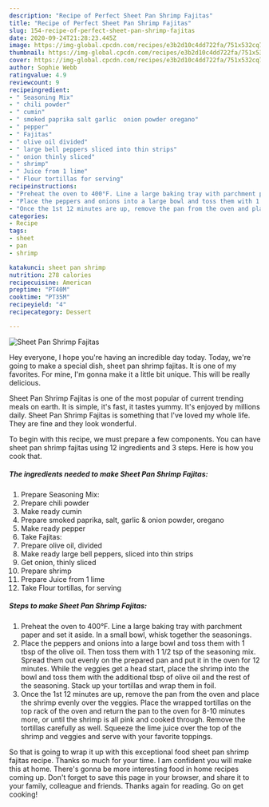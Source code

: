 ```yaml
---
description: "Recipe of Perfect Sheet Pan Shrimp Fajitas"
title: "Recipe of Perfect Sheet Pan Shrimp Fajitas"
slug: 154-recipe-of-perfect-sheet-pan-shrimp-fajitas
date: 2020-09-24T21:28:23.445Z
image: https://img-global.cpcdn.com/recipes/e3b2d10c4dd722fa/751x532cq70/sheet-pan-shrimp-fajitas-recipe-main-photo.jpg
thumbnail: https://img-global.cpcdn.com/recipes/e3b2d10c4dd722fa/751x532cq70/sheet-pan-shrimp-fajitas-recipe-main-photo.jpg
cover: https://img-global.cpcdn.com/recipes/e3b2d10c4dd722fa/751x532cq70/sheet-pan-shrimp-fajitas-recipe-main-photo.jpg
author: Sophie Webb
ratingvalue: 4.9
reviewcount: 9
recipeingredient:
- " Seasoning Mix"
- " chili powder"
- " cumin"
- " smoked paprika salt garlic  onion powder oregano"
- " pepper"
- " Fajitas"
- " olive oil divided"
- " large bell peppers sliced into thin strips"
- " onion thinly sliced"
- " shrimp"
- " Juice from 1 lime"
- " Flour tortillas for serving"
recipeinstructions:
- "Preheat the oven to 400°F. Line a large baking tray with parchment paper and set it aside. In a small bowl, whisk together the seasonings."
- "Place the peppers and onions into a large bowl and toss them with 1 tbsp of the olive oil. Then toss them with 1 1/2 tsp of the seasoning mix. Spread them out evenly on the prepared pan and put it in the oven for 12 minutes. While the veggies get a head start, place the shrimp into the bowl and toss them with the additional tbsp of olive oil and the rest of the seasoning. Stack up your tortillas and wrap them in foil."
- "Once the 1st 12 minutes are up, remove the pan from the oven and place the shrimp evenly over the veggies. Place the wrapped tortillas on the top rack of the oven and return the pan to the oven for 8-10 minutes more, or until the shrimp is all pink and cooked through. Remove the tortillas carefully as well. Squeeze the lime juice over the top of the shrimp and veggies and serve with your favorite toppings."
categories:
- Recipe
tags:
- sheet
- pan
- shrimp

katakunci: sheet pan shrimp 
nutrition: 278 calories
recipecuisine: American
preptime: "PT40M"
cooktime: "PT35M"
recipeyield: "4"
recipecategory: Dessert

---
```



![Sheet Pan Shrimp Fajitas](https://img-global.cpcdn.com/recipes/e3b2d10c4dd722fa/751x532cq70/sheet-pan-shrimp-fajitas-recipe-main-photo.jpg)

Hey everyone, I hope you're having an incredible day today. Today, we're going to make a special dish, sheet pan shrimp fajitas. It is one of my favorites. For mine, I'm gonna make it a little bit unique. This will be really delicious.



Sheet Pan Shrimp Fajitas is one of the most popular of current trending meals on earth. It is simple, it's fast, it tastes yummy. It's enjoyed by millions daily. Sheet Pan Shrimp Fajitas is something that I've loved my whole life. They are fine and they look wonderful.


To begin with this recipe, we must prepare a few components. You can have sheet pan shrimp fajitas using 12 ingredients and 3 steps. Here is how you cook that.

<!--inarticleads1-->

##### The ingredients needed to make Sheet Pan Shrimp Fajitas:

1. Prepare  Seasoning Mix:
1. Prepare  chili powder
1. Make ready  cumin
1. Prepare  smoked paprika, salt, garlic &amp; onion powder, oregano
1. Make ready  pepper
1. Take  Fajitas:
1. Prepare  olive oil, divided
1. Make ready  large bell peppers, sliced into thin strips
1. Get  onion, thinly sliced
1. Prepare  shrimp
1. Prepare  Juice from 1 lime
1. Take  Flour tortillas, for serving




<!--inarticleads2-->

##### Steps to make Sheet Pan Shrimp Fajitas:

1. Preheat the oven to 400°F. Line a large baking tray with parchment paper and set it aside. In a small bowl, whisk together the seasonings.
1. Place the peppers and onions into a large bowl and toss them with 1 tbsp of the olive oil. Then toss them with 1 1/2 tsp of the seasoning mix. Spread them out evenly on the prepared pan and put it in the oven for 12 minutes. While the veggies get a head start, place the shrimp into the bowl and toss them with the additional tbsp of olive oil and the rest of the seasoning. Stack up your tortillas and wrap them in foil.
1. Once the 1st 12 minutes are up, remove the pan from the oven and place the shrimp evenly over the veggies. Place the wrapped tortillas on the top rack of the oven and return the pan to the oven for 8-10 minutes more, or until the shrimp is all pink and cooked through. Remove the tortillas carefully as well. Squeeze the lime juice over the top of the shrimp and veggies and serve with your favorite toppings.




So that is going to wrap it up with this exceptional food sheet pan shrimp fajitas recipe. Thanks so much for your time. I am confident you will make this at home. There's gonna be more interesting food in home recipes coming up. Don't forget to save this page in your browser, and share it to your family, colleague and friends. Thanks again for reading. Go on get cooking!
